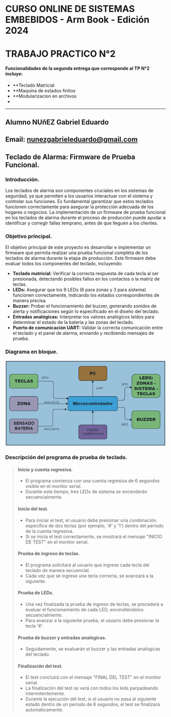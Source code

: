 # CURSO ONLINE DE SISTEMAS EMBEBIDOS - Arm Book - Edición 2024

# TRABAJO PRACTICO N°2

#### Funcionalidades de la segunda entrega que corresponde al TP N°2 incluye:

* **Teclado Matricial
* **Maquina de estados finitos
* **Modularizacion en archivos
* 
***
## Alumno NUñEZ Gabriel Eduardo  
## Email: nunezgabrieleduardo@gmail.com

## Teclado de Alarma: Firmware de Prueba Funcional.

### Introducción.

Los teclados de alarma son componentes cruciales en los sistemas de seguridad, ya que permiten a los usuarios interactuar con el sistema y controlar sus funciones. Es fundamental garantizar que estos teclados funcionen correctamente para asegurar la protección adecuada de los hogares o negocios. La implementación de un firmware de prueba funcional en los teclados de alarma durante el proceso de producción puede ayudar a identificar y corregir fallas temprano, antes de que lleguen a los clientes.

### Objetivo principal.

El objetivo principal de este proyecto es desarrollar e implementar un firmware que permita realizar una prueba funcional completa de los teclados de alarma durante la etapa de producción. Este firmware debe evaluar todos los componentes del teclado, incluyendo:

* **Teclado matricial:** Verificar la correcta respuesta de cada tecla al ser presionada, detectando posibles fallos en los contactos o la matriz de teclas.
* **LEDs:** Asegurar que los 9 LEDs (6 para zonas y 3 para sistema) funcionen correctamente, indicando los estados correspondientes de manera precisa.
* **Buzzer:** Probar el funcionamiento del buzzer, generando sonidos de alerta y notificaciones según lo especificado en el diseño del teclado.
* **Entradas analógicas:** Interpretar los valores analógicos leídos para determinar el estado de la batería y las zonas del teclado.
* **Puerto de comunicación UART:** Validar la correcta comunicación entre el teclado y el panel de alarma, enviando y recibiendo mensajes de prueba.

### Diagrama en bloque.
![Diagrama en bloque](https://raw.githubusercontent.com/nnzgab/TP_1/nnzgab-patch-1/diagrama_bloque.PNG)

### Descripción del programa de prueba de teclado.

>#### Inicio y cuenta regresiva.
>
>* El programa comienza con una cuenta regresiva de 6 segundos visible en el monitor serial.
>* Durante este tiempo, tres LEDs de sistema se encenderán secuencialmente.
>
>#### Inicio del test.
>
>* Para iniciar el test, el usuario debe presionar una combinación específica de dos teclas (por ejemplo, '#' y '1') dentro del período de la cuenta regresiva.
>* Si se inicia el test correctamente, se mostrará el mensaje "INICIO DE TEST" en el monitor serial.
>
>#### Prueba de ingreso de teclas.
>
>* El programa solicitará al usuario que ingrese cada tecla del teclado de manera secuencial.
>* Cada vez que se ingrese una tecla correcta, se avanzará a la siguiente.
>
>#### Prueba de LEDs.
>
>* Una vez finalizada la prueba de ingreso de teclas, se procederá a evaluar el funcionamiento de cada LED, encendiéndolos secuencialmente.
>* Para avanzar a la siguiente prueba, el usuario debe presionar la tecla '#'.
>
>#### Prueba de buzzer y entradas analógicas.
>
>* Seguidamente, se evaluarán el buzzer y las entradas analógicas del teclado.
>
>#### Finalización del test.
>
>* El test concluirá con el mensaje "FINAL DEL TEST" en el monitor serial.
>* La finalización del test se verá con todos los leds parpadeando intermitentemente.
>* Durante la ejecución del test, si el usuario no pasa al siguiente estado dentro de un período de 6 segundos, el test se finalizará automáticamente.
>




